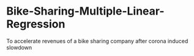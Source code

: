 # Bike-Sharing-Multiple-Linear-Regression
To accelerate revenues of a bike sharing company after corona induced slowdown

